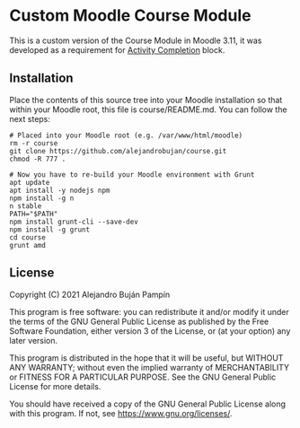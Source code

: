 # Custom Moodle Course Module

This is a custom version of the Course Module in Moodle 3.11, it was developed as a requirement for [Activity Completion](https://github.com/alejandrobujan/activity_completion) block. 

## Installation 

Place the contents of this source tree into your Moodle installation so that within your Moodle root, this file is course/README.md. You can follow the next steps:

```
# Placed into your Moodle root (e.g. /var/www/html/moodle)
rm -r course
git clone https://github.com/alejandrobujan/course.git
chmod -R 777 .

# Now you have to re-build your Moodle environment with Grunt
apt update
apt install -y nodejs npm
npm install -g n
n stable
PATH="$PATH"
npm install grunt-cli --save-dev
npm install -g grunt
cd course
grunt amd
```

## License

Copyright (C) 2021  Alejandro Buján Pampín

This program is free software: you can redistribute it and/or modify
it under the terms of the GNU General Public License as published by
the Free Software Foundation, either version 3 of the License, or
(at your option) any later version.

This program is distributed in the hope that it will be useful,
but WITHOUT ANY WARRANTY; without even the implied warranty of
MERCHANTABILITY or FITNESS FOR A PARTICULAR PURPOSE.  See the
GNU General Public License for more details.

You should have received a copy of the GNU General Public License
along with this program.  If not, see <https://www.gnu.org/licenses/>.
